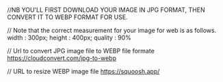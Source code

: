 //NB YOU'LL FIRST DOWNLOAD YOUR IMAGE IN JPG FORMAT, THEN CONVERT IT TO WEBP FORMAT FOR USE. 

// Note that the correct measurement for your image for web is as follows.  width : 300px; height : 400px; quality : 90%

// Url to convert JPG image file to WEBP file formate
https://cloudconvert.com/jpg-to-webp

// URL to resize WEBP image file
https://squoosh.app/